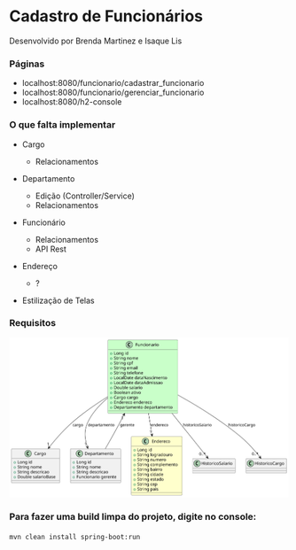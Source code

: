 
# Cadastro de Funcionários
Desenvolvido por Brenda Martinez e Isaque Lis

### Páginas
- localhost:8080/funcionario/cadastrar_funcionario
- localhost:8080/funcionario/gerenciar_funcionario
- localhost:8080/h2-console

### O que falta implementar
- Cargo
    - Relacionamentos

- Departamento
    - Edição (Controller/Service)
    - Relacionamentos

- Funcionário
    - Relacionamentos
    - API Rest
    
- Endereço
    - ?

- Estilização de Telas

### Requisitos
![](/diagram.svg)

### Para fazer uma build limpa do projeto, digite no console: 

`mvn clean install spring-boot:run`